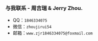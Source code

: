 ### 与我联系 - 周吉瑞 & Jerry Zhou.

 - QQ：`1846334075`
 - 微信：`zhoujirui54`
 - 邮箱：`www.zjr1846334075@foxmail.com`

